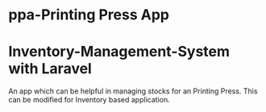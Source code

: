# ppa-Printing Press App
# Inventory-Management-System with Laravel

An app which can be helpful in managing stocks for an Printing Press.
This can be modified for Inventory based application.


